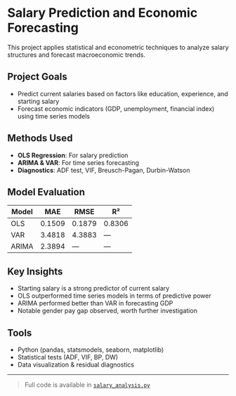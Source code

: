 # Salary Prediction and Economic Forecasting

This project applies statistical and econometric techniques to analyze salary structures and forecast macroeconomic trends.

## Project Goals
- Predict current salaries based on factors like education, experience, and starting salary
- Forecast economic indicators (GDP, unemployment, financial index) using time series models

## Methods Used
- **OLS Regression**: For salary prediction
- **ARIMA & VAR**: For time series forecasting
- **Diagnostics**: ADF test, VIF, Breusch-Pagan, Durbin-Watson

## Model Evaluation
| Model | MAE       | RMSE     | R²     |
|-------|-----------|----------|--------|
| OLS   | 0.1509    | 0.1879   | 0.8306 |
| VAR   | 3.4818    | 4.3883   |   —    |
| ARIMA | 2.3894    |   —      |   —    |

## Key Insights
- Starting salary is a strong predictor of current salary
- OLS outperformed time series models in terms of predictive power
- ARIMA performed better than VAR in forecasting GDP
- Notable gender pay gap observed, worth further investigation

## Tools
- Python (pandas, statsmodels, seaborn, matplotlib)
- Statistical tests (ADF, VIF, BP, DW)
- Data visualization & residual diagnostics

---

> Full code is available in [`salary_analysis.py`](./salary_analysis.py)

